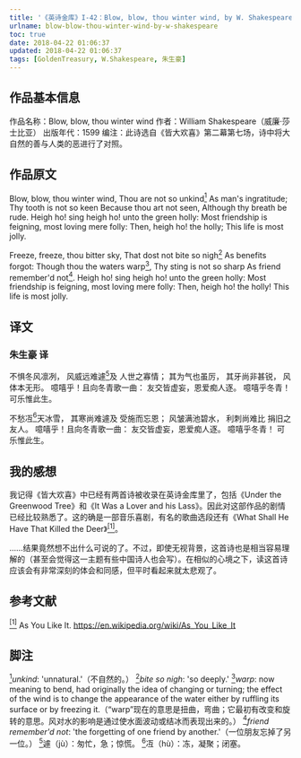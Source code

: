 ```yaml
---
title: '《英诗金库》I-42：Blow, blow, thou winter wind, by W. Shakespeare'
urlname: blow-blow-thou-winter-wind-by-w-shakespeare
toc: true
date: 2018-04-22 01:06:37
updated: 2018-04-22 01:06:37
tags: [GoldenTreasury, W.Shakespeare, 朱生豪]
---
```


## 作品基本信息

作品名称：Blow, blow, thou winter wind
作者：William Shakespeare（威廉·莎士比亚）
出版年代：1599
编注：此诗选自《皆大欢喜》第二幕第七场，诗中将大自然的善与人类的恶进行了对照。

## 作品原文

Blow, blow, thou winter wind,
Thou are not so unkind<a href="#note1" id="note1ref"><sup>1</sup></a>
As man's ingratitude;
Thy tooth is not so keen
Because thou art not seen,
Although thy breath be rude.
Heigh ho! sing heigh ho! unto the green holly:
Most friendship is feigning, most loving mere folly:
Then, heigh ho! the holly;
This life is most jolly.

Freeze, freeze, thou bitter sky,
That dost not bite so nigh<a href="#note2" id="note2ref"><sup>2</sup></a>
As benefits forgot:
Though thou the waters warp<a href="#note3" id="note3ref"><sup>3</sup></a>,
Thy sting is not so sharp
As friend remember'd not<a href="#note4" id="note4ref"><sup>4</sup></a>.
Heigh ho! sing heigh ho! unto the green holly:
Most friendship is feigning, most loving mere folly:
Then, heigh ho! the holly!
This life is most jolly.

## 译文
### 朱生豪 译
不惧冬风凛冽，
风威远难遽<a href="#note5" id="note5ref"><sup>5</sup></a>及
人世之寡情；
其为气也虽厉，
其牙尚非甚锐，
风体本无形。
噫嘻乎！且向冬青歌一曲：
友交皆虚妄，恩爱痴人逐。
噫嘻乎冬青！
可乐惟此生。

不愁冱<a href="#note6" id="note6ref"><sup>6</sup></a>天冰雪，
其寒尚难遽及
受施而忘恩；
风皱满池碧水，
利刺尚难比
捐旧之友人。
噫嘻乎！且向冬青歌一曲：
友交皆虚妄，恩爱痴人逐。
噫嘻乎冬青！
可乐惟此生。

## 我的感想

我记得《皆大欢喜》中已经有两首诗被收录在英诗金库里了，包括《Under the Greenwood Tree》和《It Was a Lover and his Lass》。因此对这部作品的剧情已经比较熟悉了。这的确是一部音乐喜剧，有名的歌曲选段还有《What Shall He Have That Killed the Deer》<a href="#bib1" id="bib1ref"><sup>[1]</sup></a>。

……结果竟然想不出什么可说的了。不过，即使无视背景，这首诗也是相当容易理解的（甚至会觉得这一主题有些中国诗人也会写）。在相似的心境之下，读这首诗应该会有非常深刻的体会和同感，但平时看起来就太悲观了。

## 参考文献
<a id="bib1" href="#bib1ref"><sup>[1]</sup></a> As You Like It. https://en.wikipedia.org/wiki/As_You_Like_It

## 脚注
<a id="note1" href="#note1ref"><sup>1</sup></a>*unkind*: 'unnatural.'（不自然的。）
<a id="note2" href="#note2ref"><sup>2</sup></a>*bite so nigh*: 'so deeply.'
<a id="note3" href="#note3ref"><sup>3</sup></a>*warp*: now meaning to bend, had originally the idea of changing or turning; the effect of the wind is to change the appearance of the water either by ruffling its surface or by freezing it.（“warp”现在的意思是扭曲，弯曲；它最初有改变和旋转的意思。风对水的影响是通过使水面波动或结冰而表现出来的。）
<a id="note4" href="#note4ref"><sup>4</sup></a>*friend remember'd not*: 'the forgetting of one friend by another.'（一位朋友忘掉了另一位。）
<a id="note5" href="#note5ref"><sup>5</sup></a>遽（jù）：匆忙，急；惊慌。
<a id="note6" href="#note6ref"><sup>6</sup></a>冱（hù）：冻，凝聚；闭塞。
